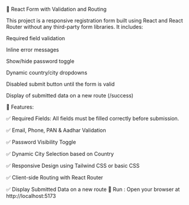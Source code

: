 📝 React Form with Validation and Routing

This project is a responsive registration form built using React and React Router without any third-party form libraries. It includes:

Required field validation

Inline error messages

Show/hide password toggle

Dynamic country/city dropdowns

Disabled submit button until the form is valid

Display of submitted data on a new route (/success)

🚀 Features:

✅ Required Fields: All fields must be filled correctly before submission.

✅ Email, Phone, PAN & Aadhar Validation

✅ Password Visibility Toggle

✅ Dynamic City Selection based on Country

✅ Responsive Design using Tailwind CSS or basic CSS

✅ Client-side Routing with React Router

✅ Display Submitted Data on a new route
🚀 Run :
Open your browser at http://localhost:5173

